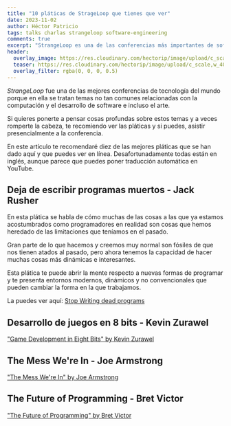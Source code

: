 ```yaml
---
title: "10 pláticas de StrageLoop que tienes que ver"
date: 2023-11-02
author: Héctor Patricio
tags: talks charlas strangeloop software-engineering
comments: true
excerpt: "StrangeLoop es una de las conferencias más importantes de software en el mundo, con pláticas increíbles. Aquí verás 10 pláticas que no te puedes perder."
header:
  overlay_image: https://res.cloudinary.com/hectorip/image/upload/c_scale,w_1400/v1702186032/neom-WLeWJW_WneE-unsplash_rbh7sr.jpg
  teaser: https://res.cloudinary.com/hectorip/image/upload/c_scale,w_400/v1702186032/neom-WLeWJW_WneE-unsplash_rbh7sr.jpg
  overlay_filter: rgba(0, 0, 0, 0.5)
---
```


*StrangeLoop* fue una de las mejores conferencias de tecnología del mundo porque en ella se tratan temas no tan comunes relacionadas con la computación y el desarrollo de software e incluso el arte.

Si quieres ponerte a pensar cosas profundas sobre estos temas y a veces romperte la cabeza, te recomiendo ver las pláticas y si puedes, asistir presencialmente a la conferencia.

En este artículo te recomendaré diez de las mejores pláticas que se han dado aquí y que puedes ver en línea. Desafortunadamente todas están en inglés, aunque parece que puedes poner traducción automática en YouTube.

## Deja de escribir programas muertos - Jack Rusher

En esta plática se habla de cómo muchas de las cosas a las que ya estamos acostumbrados como programadores en realidad son cosas que hemos heredado de las limitaciones que teníamos en el pasado.

Gran parte de lo que hacemos y creemos muy normal son fósiles de que nos tienen atados al pasado, pero ahora tenemos la capacidad de hacer muchas cosas más dinámicas e interesantes.

Esta plática te puede abrir la mente respecto a nuevas formas de programar y te presenta entornos modernos, dinámicos y no convencionales que pueden cambiar la forma en la que trabajamos.

La puedes ver aquí: [Stop Writing dead programs](https://youtu.be/8Ab3ArE8W3s?si=7MprB-mKxO0M4-A0)

## Desarrollo de juegos en 8 bits - Kevin Zurawel

["Game Development in Eight Bits" by Kevin Zurawel](https://youtu.be/TPbroUDHG0s?si=clvg5je8GDoC4dMS)

## The Mess We're In - Joe Armstrong

["The Mess We're In" by Joe Armstrong](https://youtu.be/lKXe3HUG2l4?si=Z3Z6ZQZrQX6Z3Z6ZQZrQX6)

## The Future of Programming - Bret Victor

["The Future of Programming" by Bret Victor](https://youtu.be/8pTEmbeENF4?si=Z3Z6ZQZrQX6Z3Z6ZQZrQX6)
